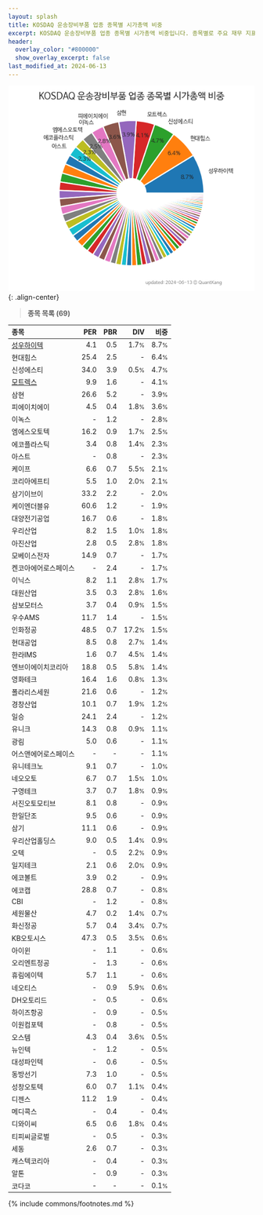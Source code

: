 ```yaml
---
layout: splash
title: KOSDAQ 운송장비부품 업종 종목별 시가총액 비중
excerpt: KOSDAQ 운송장비부품 업종 종목별 시가총액 비중입니다. 종목별로 주요 재무 지표를 함께 표시합니다.
header:
  overlay_color: "#800000"
  show_overlay_excerpt: false
last_modified_at: 2024-06-13
---
```



![KOSDAQ 운송장비부품 업종 종목별 시가총액 비중](/stats/sector/images/kosdaq_업종_운송장비부품_종목.png){: .align-center}


> **종목 목록 (69)**<a id="list"></a>

| **종목** | **PER** | **PBR** | **DIV** | **비중** |
| :------- | ------: | ------: | ------: | -------: |
| [성우하이텍](/015750/) | 4.1 | 0.5 | 1.7<small>%</small> | 8.7<small>%</small> |
| 현대힘스 | 25.4 | 2.5 | - | 6.4<small>%</small> |
| 신성에스티 | 34.0 | 3.9 | 0.5<small>%</small> | 4.7<small>%</small> |
| [모트렉스](/118990/) | 9.9 | 1.6 | - | 4.1<small>%</small> |
| 삼현 | 26.6 | 5.2 | - | 3.9<small>%</small> |
| 피에이치에이 | 4.5 | 0.4 | 1.8<small>%</small> | 3.6<small>%</small> |
| 이녹스 | - | 1.2 | - | 2.8<small>%</small> |
| 엠에스오토텍 | 16.2 | 0.9 | 1.7<small>%</small> | 2.5<small>%</small> |
| 에코플라스틱 | 3.4 | 0.8 | 1.4<small>%</small> | 2.3<small>%</small> |
| 아스트 | - | 0.8 | - | 2.3<small>%</small> |
| 케이프 | 6.6 | 0.7 | 5.5<small>%</small> | 2.1<small>%</small> |
| 코리아에프티 | 5.5 | 1.0 | 2.0<small>%</small> | 2.1<small>%</small> |
| 삼기이브이 | 33.2 | 2.2 | - | 2.0<small>%</small> |
| 케이엔더블유 | 60.6 | 1.2 | - | 1.9<small>%</small> |
| 대양전기공업 | 16.7 | 0.6 | - | 1.8<small>%</small> |
| 우리산업 | 8.2 | 1.5 | 1.0<small>%</small> | 1.8<small>%</small> |
| 아진산업 | 2.8 | 0.5 | 2.8<small>%</small> | 1.8<small>%</small> |
| 모베이스전자 | 14.9 | 0.7 | - | 1.7<small>%</small> |
| 켄코아에어로스페이스 | - | 2.4 | - | 1.7<small>%</small> |
| 이닉스 | 8.2 | 1.1 | 2.8<small>%</small> | 1.7<small>%</small> |
| 대원산업 | 3.5 | 0.3 | 2.8<small>%</small> | 1.6<small>%</small> |
| 삼보모터스 | 3.7 | 0.4 | 0.9<small>%</small> | 1.5<small>%</small> |
| 우수AMS | 11.7 | 1.4 | - | 1.5<small>%</small> |
| 인화정공 | 48.5 | 0.7 | 17.2<small>%</small> | 1.5<small>%</small> |
| 현대공업 | 8.5 | 0.8 | 2.7<small>%</small> | 1.4<small>%</small> |
| 한라IMS | 1.6 | 0.7 | 4.5<small>%</small> | 1.4<small>%</small> |
| 엔브이에이치코리아 | 18.8 | 0.5 | 5.8<small>%</small> | 1.4<small>%</small> |
| 영화테크 | 16.4 | 1.6 | 0.8<small>%</small> | 1.3<small>%</small> |
| 폴라리스세원 | 21.6 | 0.6 | - | 1.2<small>%</small> |
| 경창산업 | 10.1 | 0.7 | 1.9<small>%</small> | 1.2<small>%</small> |
| 일승 | 24.1 | 2.4 | - | 1.2<small>%</small> |
| 유니크 | 14.3 | 0.8 | 0.9<small>%</small> | 1.1<small>%</small> |
| 광림 | 5.0 | 0.6 | - | 1.1<small>%</small> |
| 어스앤에어로스페이스 | - | - | - | 1.1<small>%</small> |
| 유니테크노 | 9.1 | 0.7 | - | 1.0<small>%</small> |
| 네오오토 | 6.7 | 0.7 | 1.5<small>%</small> | 1.0<small>%</small> |
| 구영테크 | 3.7 | 0.7 | 1.8<small>%</small> | 0.9<small>%</small> |
| 서진오토모티브 | 8.1 | 0.8 | - | 0.9<small>%</small> |
| 한일단조 | 9.5 | 0.6 | - | 0.9<small>%</small> |
| 삼기 | 11.1 | 0.6 | - | 0.9<small>%</small> |
| 우리산업홀딩스 | 9.0 | 0.5 | 1.4<small>%</small> | 0.9<small>%</small> |
| 오텍 | - | 0.5 | 2.2<small>%</small> | 0.9<small>%</small> |
| 일지테크 | 2.1 | 0.6 | 2.0<small>%</small> | 0.9<small>%</small> |
| 에코볼트 | 3.9 | 0.2 | - | 0.9<small>%</small> |
| 에코캡 | 28.8 | 0.7 | - | 0.8<small>%</small> |
| CBI | - | 1.2 | - | 0.8<small>%</small> |
| 세원물산 | 4.7 | 0.2 | 1.4<small>%</small> | 0.7<small>%</small> |
| 화신정공 | 5.7 | 0.4 | 3.4<small>%</small> | 0.7<small>%</small> |
| KB오토시스 | 47.3 | 0.5 | 3.5<small>%</small> | 0.6<small>%</small> |
| 아이윈 | - | 1.1 | - | 0.6<small>%</small> |
| 오리엔트정공 | - | 1.3 | - | 0.6<small>%</small> |
| 휴림에이텍 | 5.7 | 1.1 | - | 0.6<small>%</small> |
| 네오티스 | - | 0.9 | 5.9<small>%</small> | 0.6<small>%</small> |
| DH오토리드 | - | 0.5 | - | 0.6<small>%</small> |
| 하이즈항공 | - | 0.9 | - | 0.5<small>%</small> |
| 이원컴포텍 | - | 0.8 | - | 0.5<small>%</small> |
| 오스템 | 4.3 | 0.4 | 3.6<small>%</small> | 0.5<small>%</small> |
| 뉴인텍 | - | 1.2 | - | 0.5<small>%</small> |
| 대성파인텍 | - | 0.6 | - | 0.5<small>%</small> |
| 동방선기 | 7.3 | 1.0 | - | 0.5<small>%</small> |
| 성창오토텍 | 6.0 | 0.7 | 1.1<small>%</small> | 0.4<small>%</small> |
| 디젠스 | 11.2 | 1.9 | - | 0.4<small>%</small> |
| 메디콕스 | - | 0.4 | - | 0.4<small>%</small> |
| 디와이씨 | 6.5 | 0.6 | 1.8<small>%</small> | 0.4<small>%</small> |
| 티피씨글로벌 | - | 0.5 | - | 0.3<small>%</small> |
| 세동 | 2.6 | 0.7 | - | 0.3<small>%</small> |
| 캐스텍코리아 | - | 0.4 | - | 0.3<small>%</small> |
| 알톤 | - | 0.9 | - | 0.3<small>%</small> |
| 코다코 | - | - | - | 0.1<small>%</small> |

{% include commons/footnotes.md %}